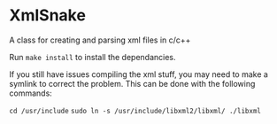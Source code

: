 # XmlSnake
A class for creating and parsing xml files in c/c++

Run `make install` to install the dependancies.

If you still have issues compiling the xml stuff, you may need to make a symlink to correct the problem. This can be done with the following commands:

`cd /usr/include`
`sudo ln -s /usr/include/libxml2/libxml/ ./libxml`
